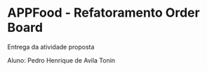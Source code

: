 # APPFood - Refatoramento Order Board

Entrega da atividade proposta

Aluno: Pedro Henrique de Avila Tonin
